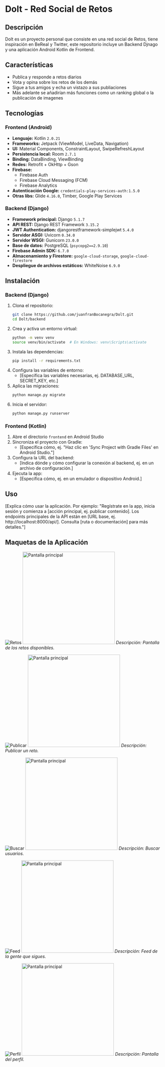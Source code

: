 # Dolt - Red Social de Retos

## Descripción

Dolt es un proyecto personal que consiste en una red social de Retos, tiene inspiración en BeReal y Twitter, 
este repositorio incluye un Backend Djnago y una aplicación Android Kotlin de Frontend.

## Características

- Publica y responde a retos diarios
- Vota y opina sobre los retos de los demás
- Sigue a tus amigos y echa un vistazo a sus publiaciones
- Más adelante se añadirían más funciones como un ranking global o la publicación de imagenes
  
## Tecnologías

### Frontend (Android)

- **Lenguaje:** Kotlin `2.0.21`
- **Frameworks:** Jetpack (ViewModel, LiveData, Navigation)
- **UI:** Material Components, ConstraintLayout, SwipeRefreshLayout
- **Persistencia local:** Room `2.7.1`  
- **Binding:** DataBinding, ViewBinding
- **Redes:** Retrofit + OkHttp + Gson
- **Firebase:**
  - Firebase Auth
  - Firebase Cloud Messaging (FCM)
  - Firebase Analytics
- **Autenticación Google:** `credentials-play-services-auth:1.5.0`
- **Otras libs:** Glide `4.16.0`, Timber, Google Play Services

### Backend (Django)

- **Framework principal:** Django `5.1.7`
- **API REST:** Django REST Framework `3.15.2`
- **JWT Authentication:** djangorestframework-simplejwt `5.4.0`
- **Servidor ASGI:** Uvicorn `0.34.0`
- **Servidor WSGI:** Gunicorn `23.0.0`
- **Base de datos:** PostgreSQL (`psycopg2==2.9.10`)
- **Firebase Admin SDK:** `6.7.0`
- **Almacenamiento y Firestore:** `google-cloud-storage`, `google-cloud-firestore`
- **Despliegue de archivos estáticos:** WhiteNoise `6.9.0`

## Instalación

### Backend (Django)
1. Clona el repositorio:
   ```bash
   git clone https://github.com/juanfranBocanegra/Dolt.git
   cd Dolt/backend
   ```
2. Crea y activa un entorno virtual:
   ```bash
   python -m venv venv
   source venv/bin/activate  # En Windows: venv\Scripts\activate
   ```
3. Instala las dependencias:
   ```bash
   pip install -r requirements.txt
   ```
4. Configura las variables de entorno:
   - [Especifica las variables necesarias, ej. DATABASE_URL, SECRET_KEY, etc.]
5. Aplica las migraciones:
   ```bash
   python manage.py migrate
   ```
6. Inicia el servidor:
   ```bash
   python manage.py runserver
   ```

### Frontend (Kotlin)
1. Abre el directorio `frontend` en Android Studio
2. Sincroniza el proyecto con Gradle:
   - [Especifica cómo, ej. "Haz clic en 'Sync Project with Gradle Files' en Android Studio."]
3. Configura la URL del backend:
   - [Indica dónde y cómo configurar la conexión al backend, ej. en un archivo de configuración.]
4. Ejecuta la app:
   - [Especifica cómo, ej. en un emulador o dispositivo Android.]

## Uso

[Explica cómo usar la aplicación. Por ejemplo: "Regístrate en la app, inicia sesión y comienza a [acción principal, ej. publicar contenido]. Los endpoints principales de la API están en [URL base, ej. http://localhost:8000/api/]. Consulta [ruta o documentación] para más detalles."]

## Maquetas de la Aplicación

![Retos](assets/retos.jpeg) 
<img src="assets/retos.jpeg" alt="Pantalla principal" width="300"/>
*Descripción: Pantalla de los retos disponibles.*

![Publicar](assets/publicar.jpeg)
<img src="assets/publicar.jpeg" alt="Pantalla principal" width="300"/>
*Descripción: Publicar un reto.*

![Buscar](assets/buscar.jpeg)
<img src="assets/buscar.jpeg" alt="Pantalla principal" width="300"/>
*Descripción: Buscar usuarios.*

![Feed](assets/feed.jpeg)
<img src="assets/feed.jpeg" alt="Pantalla principal" width="300"/>
*Descripción: Feed de la gente que sigues.*

![Perfil](assets/perfil.jpeg)
<img src="assets/perfil.jpeg" alt="Pantalla principal" width="300"/>
*Descripción: Pantalla del perfil.*

